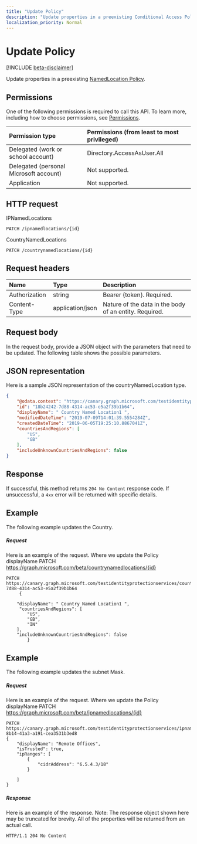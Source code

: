 ```yaml
---
title: "Update Policy"
description: "Update properties in a preexisting Conditional Access Policy."
localization_priority: Normal
---
```


# Update Policy

[!INCLUDE [beta-disclaimer](../../includes/beta-disclaimer.md)]

Update properties in a preexisting [NamedLocation Policy](../resources/NamedLocation.md).

## Permissions
One of the following permissions is required to call this API. To learn more, including how to choose permissions, see [Permissions](/graph/permissions-reference).

|Permission type      | Permissions (from least to most privileged)              |
|:--------------------|:---------------------------------------------------------|
|Delegated (work or school account) | Directory.AccessAsUser.All    |
|Delegated (personal Microsoft account) | Not supported.    |
|Application | Not supported. |

## HTTP request

IPNamedLocations
```http
PATCH /ipnamedlocations/{id}
```
CountryNamedLocations
```http
PATCH /countrynamedlocations/{id}
```

## Request headers
| Name       | Type | Description|
|:---------------|:--------|:----------|
| Authorization  | string  | Bearer {token}. Required. |
| Content-Type | application/json  | Nature of the data in the body of an entity. Required. |

## Request body
In the request body, provide a JSON object with the parameters that need to be updated. The following table shows the possible parameters.

## JSON representation
Here is a sample JSON representation of the countryNamedLocation  type.

```json
{
    "@odata.context": "https://canary.graph.microsoft.com/testidentityprotectionservices/$metadata#countryNamedLocations/$entity",
    "id": "18b24242-7d88-4314-ac53-e5a2f39b1b64",
    "displayName": " Country Named Location1 ",
    "modifiedDateTime": "2019-07-09T14:01:39.5554284Z",
    "createdDateTime": "2019-06-05T19:25:10.8867041Z",
    "countriesAndRegions": [
        "US",
        "GB"
    ],
    "includeUnknownCountriesAndRegions": false
}
```

## Response

If successful, this method returns `204 No Content` response code. If unsuccessful, a `4xx` error will be returned with specific details.

## Example
The following example updates the Country.

##### Request
Here is an example of the request. Where we update the Policy displayName
PATCH https://graph.microsoft.com/beta/countrynamedlocations/{id}

```http
PATCH https://canary.graph.microsoft.com/testidentityprotectionservices/countrynamedlocations/18b24242-7d88-4314-ac53-e5a2f39b1b64
     {
 
    "displayName": " Country Named Location1 ",
     "countriesAndRegions": [
        "US",
        "GB",
        "IN"
    ],
    "includeUnknownCountriesAndRegions": false
        }

```


## Example
The following example updates the subnet Mask.

##### Request
Here is an example of the request. Where we update the Policy displayName
PATCH https://graph.microsoft.com/beta/ipnamedlocations/{id}

```http
PATCH https://canary.graph.microsoft.com/testidentityprotectionservices/ipnamedlocations/09a6271a-8b14-41a3-a191-cea3531b3ed8
{
    "displayName": "Remote Offices",
    "isTrusted": true,
    "ipRanges": [
        {
            "cidrAddress": "6.5.4.3/18"
        }

    ]
}
```


##### Response
Here is an example of the response. Note: The response object shown here may be truncated for brevity. All of the properties will be returned from an actual call.

```http
HTTP/1.1 204 No Content
```
